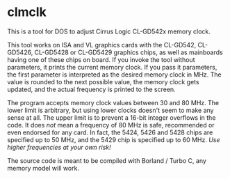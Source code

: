 # clmclk

This is a tool for DOS to adjust Cirrus Logic CL-GD542x memory clock.

This tool works on ISA and VL graphics cards with the CL-GD542, CL-GD5426, CL-GD5428 or CL-GD5429 graphics chips, as well as mainboards having one of these chips on board. If you invoke the tool without parameters, it prints the current memory clock. If you pass it parameters, the first parameter is interpreted as the desired memory clock in MHz. The value is rounded to the next possible value, the memory clock gets updated, and the actual frequency is printed to the screen.

The program accepts memory clock values between 30 and 80 MHz. The lower limit is arbitrary, but using lower clocks doesn't seem to make any sense at all. The upper limit is to prevent a 16-bit integer overflows in the code. It does *not* mean a frequency of 80 MHz is safe, recommended or even endorsed for any card. In fact, the 5424, 5426 and 5428 chips are specified up to 50 MHz, and the 5429 chip is specified up to 60 MHz. *Use higher frequencies at your own risk!*

The source code is meant to be compiled with Borland / Turbo C, any memory model will work.
